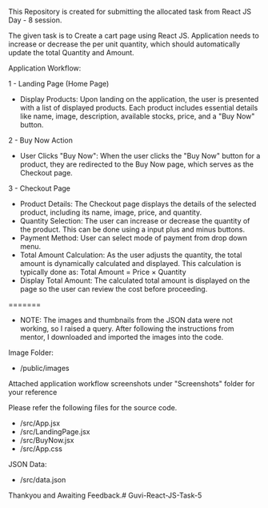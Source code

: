 This Repository is created for submitting the allocated task from React JS Day - 8 session.

The given task is to Create a cart page using React JS. Application needs to increase or decrease the per unit quantity, which should automatically update the total Quantity and Amount.

Application Workflow:

1 - Landing Page (Home Page)

- Display Products: Upon landing on the application, the user is presented with a list of displayed products. Each product includes essential details like name, image, description, available stocks, price, and a "Buy Now" button.

2 - Buy Now Action

- User Clicks "Buy Now": When the user clicks the "Buy Now" button for a product, they are redirected to the Buy Now page, which serves as the Checkout page.

3 - Checkout Page

- Product Details: The Checkout page displays the details of the selected product, including its name, image, price, and quantity.
- Quantity Selection: The user can increase or decrease the quantity of the product. This can be done using a input plus and minus buttons.
- Payment Method: User can select mode of payment from drop down menu.
- Total Amount Calculation: As the user adjusts the quantity, the total amount is dynamically calculated and displayed. This calculation is typically done as:
Total Amount = Price × Quantity
- Display Total Amount: The calculated total amount is displayed on the page so the user can review the cost before proceeding.

=======

- NOTE: The images and thumbnails from the JSON data were not working, so I raised a query. After following the instructions from mentor, I downloaded and imported the images into the code.

Image Folder:

- /public/images

Attached application workflow screenshots under "Screenshots" folder for your reference

Please refer the following files for the source code.
- /src/App.jsx
- /src/LandingPage.jsx
- /src/BuyNow.jsx
- /src/App.css

JSON Data:
- /src/data.json

Thankyou and Awaiting Feedback.#   G u v i - R e a c t - J S - T a s k - 5  
 